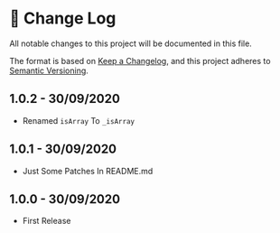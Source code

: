 # 📝  Change Log

All notable changes to this project will be documented in this file.

The format is based on [Keep a Changelog](https://keepachangelog.com/en/1.0.0/), and this project adheres to [Semantic Versioning](https://semver.org/spec/v2.0.0.html).

<!--
## Unreleased
### Added

### Changed

### Deprecated

### Removed

### Fixed

### Security
-->

## 1.0.2 - 30/09/2020
* Renamed `isArray` To `_isArray`


## 1.0.1 - 30/09/2020
* Just Some Patches In README.md


## 1.0.0 - 30/09/2020
* First Release
